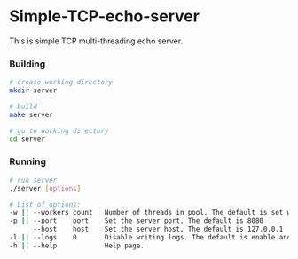# Simple-TCP-echo-server
This is simple TCP multi-threading echo server.

### Building
``` bash
# create working directory
mkdir server

# build
make server

# go to working directory
cd server
```

### Running
``` bash
# run server
./server [options]

# List of options:
-w || --workers count   Number of threads in pool. The default is set with std::thread::hardware_concurrency()
-p || --port    port    Set the server port. The default is 8080
      --host    host    Set the server host. The default is 127.0.0.1
-l || --logs    0       Disable writing logs. The default is enable and writing to logs.txt.
-h || --help            Help page.
```

